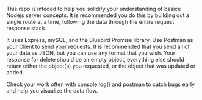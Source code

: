 This repo is inteded to help you solidify your understanding of basice Nodejs server concepts. It is recommended you do this by building out a single route at a time, following the data through the entire request response stack.

It uses Express, mySQL, and the Bluebird Promise library. Use Postman as your Client to send your requests. It is recommended that you send all of your data as JSON, but you can use any format that you wish. Your response for delete should be an empty object, everything else should return either the object(s) you requested, or the object that was updated or added.

Check your work often with console.log() and postman to catch bugs early and help you visualize the data flow.

